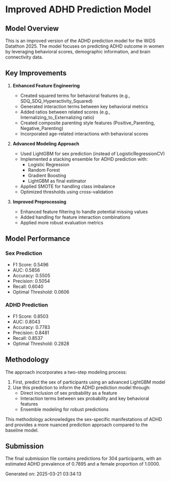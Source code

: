 # Improved ADHD Prediction Model

## Model Overview
This is an improved version of the ADHD prediction model for the WiDS Datathon 2025. The model focuses on predicting ADHD outcome in women by leveraging behavioral scores, demographic information, and brain connectivity data.

## Key Improvements

1. **Enhanced Feature Engineering**
   - Created squared terms for behavioral features (e.g., SDQ_SDQ_Hyperactivity_Squared)
   - Generated interaction terms between key behavioral metrics
   - Added ratios between related scores (e.g., Internalizing_to_Externalizing ratio)
   - Created composite parenting style features (Positive_Parenting, Negative_Parenting)
   - Incorporated age-related interactions with behavioral scores

2. **Advanced Modeling Approach**
   - Used LightGBM for sex prediction (instead of LogisticRegressionCV)
   - Implemented a stacking ensemble for ADHD prediction with:
     - Logistic Regression
     - Random Forest
     - Gradient Boosting
     - LightGBM as final estimator
   - Applied SMOTE for handling class imbalance
   - Optimized thresholds using cross-validation

3. **Improved Preprocessing**
   - Enhanced feature filtering to handle potential missing values
   - Added handling for feature interaction combinations
   - Applied more robust evaluation metrics

## Model Performance

### Sex Prediction
- F1 Score: 0.5496
- AUC: 0.5856
- Accuracy: 0.5505
- Precision: 0.5054
- Recall: 0.6040
- Optimal Threshold: 0.0606

### ADHD Prediction
- F1 Score: 0.8503
- AUC: 0.8043
- Accuracy: 0.7783
- Precision: 0.8481
- Recall: 0.8537
- Optimal Threshold: 0.2828

## Methodology

The approach incorporates a two-step modeling process:
1. First, predict the sex of participants using an advanced LightGBM model
2. Use this prediction to inform the ADHD prediction model through:
   - Direct inclusion of sex probability as a feature
   - Interaction terms between sex probability and key behavioral features
   - Ensemble modeling for robust predictions

This methodology acknowledges the sex-specific manifestations of ADHD and provides a more nuanced prediction approach compared to the baseline model.

## Submission

The final submission file contains predictions for 304 participants, with an estimated ADHD prevalence of 0.7895 and a female proportion of 1.0000.

Generated on: 2025-03-21 03:34:13
